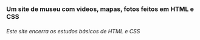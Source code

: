 ### Um site de museu com videos, mapas, fotos feitos em HTML e CSS

###### Este site encerra os estudos básicos de HTML e CSS